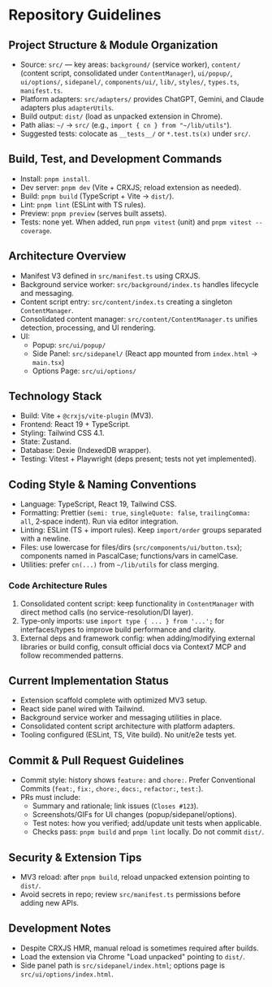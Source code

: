 # Repository Guidelines

## Project Structure & Module Organization
- Source: `src/` — key areas: `background/` (service worker), `content/` (content script, consolidated under `ContentManager`), `ui/popup/`, `ui/options/`, `sidepanel/`, `components/ui/`, `lib/`, `styles/`, `types.ts`, `manifest.ts`.
- Platform adapters: `src/adapters/` provides ChatGPT, Gemini, and Claude adapters plus `adapterUtils`.
- Build output: `dist/` (load as unpacked extension in Chrome).
- Path alias: `~/` → `src/` (e.g., `import { cn } from "~/lib/utils"`).
- Suggested tests: colocate as `__tests__/` or `*.test.ts(x)` under `src/`.

## Build, Test, and Development Commands
- Install: `pnpm install`.
- Dev server: `pnpm dev` (Vite + CRXJS; reload extension as needed).
- Build: `pnpm build` (TypeScript + Vite → `dist/`).
- Lint: `pnpm lint` (ESLint with TS rules).
- Preview: `pnpm preview` (serves built assets).
- Tests: none yet. When added, run `pnpm vitest` (unit) and `pnpm vitest --coverage`.

## Architecture Overview
- Manifest V3 defined in `src/manifest.ts` using CRXJS.
- Background service worker: `src/background/index.ts` handles lifecycle and messaging.
- Content script entry: `src/content/index.ts` creating a singleton `ContentManager`.
- Consolidated content manager: `src/content/ContentManager.ts` unifies detection, processing, and UI rendering.
- UI:
  - Popup: `src/ui/popup/`
  - Side Panel: `src/sidepanel/` (React app mounted from `index.html` → `main.tsx`)
  - Options Page: `src/ui/options/`

## Technology Stack
- Build: Vite + `@crxjs/vite-plugin` (MV3).
- Frontend: React 19 + TypeScript.
- Styling: Tailwind CSS 4.1.
- State: Zustand.
- Database: Dexie (IndexedDB wrapper).
- Testing: Vitest + Playwright (deps present; tests not yet implemented).

## Coding Style & Naming Conventions
- Language: TypeScript, React 19, Tailwind CSS.
- Formatting: Prettier (`semi: true`, `singleQuote: false`, `trailingComma: all`, 2‑space indent). Run via editor integration.
- Linting: ESLint (TS + import rules). Keep `import/order` groups separated with a newline.
- Files: use lowercase for files/dirs (`src/components/ui/button.tsx`); components named in PascalCase; functions/vars in camelCase.
- Utilities: prefer `cn(...)` from `~/lib/utils` for class merging.

### Code Architecture Rules
1. Consolidated content script: keep functionality in `ContentManager` with direct method calls (no service-resolution/DI layer).
2. Type-only imports: use `import type { ... } from '...';` for interfaces/types to improve build performance and clarity.
3. External deps and framework config: when adding/modifying external libraries or build config, consult official docs via Context7 MCP and follow recommended patterns.

## Current Implementation Status
- Extension scaffold complete with optimized MV3 setup.
- React side panel wired with Tailwind.
- Background service worker and messaging utilities in place.
- Consolidated content script architecture with platform adapters.
- Tooling configured (ESLint, TS, Vite build). No unit/e2e tests yet.

## Commit & Pull Request Guidelines
- Commit style: history shows `feature:` and `chore:`. Prefer Conventional Commits (`feat:`, `fix:`, `chore:`, `docs:`, `refactor:`, `test:`).
- PRs must include:
  - Summary and rationale; link issues (`Closes #123`).
  - Screenshots/GIFs for UI changes (popup/sidepanel/options).
  - Test notes: how you verified; add/update unit tests when applicable.
  - Checks pass: `pnpm build` and `pnpm lint` locally. Do not commit `dist/`.

## Security & Extension Tips
- MV3 reload: after `pnpm build`, reload unpacked extension pointing to `dist/`.
- Avoid secrets in repo; review `src/manifest.ts` permissions before adding new APIs.

## Development Notes
- Despite CRXJS HMR, manual reload is sometimes required after builds.
- Load the extension via Chrome "Load unpacked" pointing to `dist/`.
- Side panel path is `src/sidepanel/index.html`; options page is `src/ui/options/index.html`.
